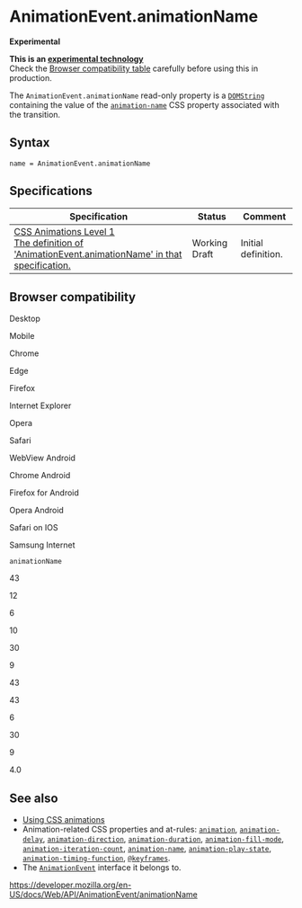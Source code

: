 # AnimationEvent.animationName

**Experimental**

**This is an [experimental technology](https://developer.mozilla.org/en-US/docs/MDN/Guidelines/Conventions_definitions#experimental)**  
Check the [Browser compatibility table](#browser_compatibility) carefully before using this in production.

The `AnimationEvent.animationName` read-only property is a [`DOMString`](../domstring) containing the value of the [`animation-name`](https://developer.mozilla.org/en-US/docs/Web/CSS/animation-name) CSS property associated with the transition.

## Syntax

    name = AnimationEvent.animationName

## Specifications

<table><thead><tr class="header"><th>Specification</th><th>Status</th><th>Comment</th></tr></thead><tbody><tr class="odd"><td><a href="https://drafts.csswg.org/css-animations-1/#dom-animationevent-animationname">CSS Animations Level 1<br />
<span class="small">The definition of 'AnimationEvent.animationName' in that specification.</span></a></td><td><span class="spec-wd">Working Draft</span></td><td>Initial definition.</td></tr></tbody></table>

## Browser compatibility

Desktop

Mobile

Chrome

Edge

Firefox

Internet Explorer

Opera

Safari

WebView Android

Chrome Android

Firefox for Android

Opera Android

Safari on IOS

Samsung Internet

`animationName`

43

12

6

10

30

9

43

43

6

30

9

4.0

## See also

- [Using CSS animations](https://developer.mozilla.org/en-US/docs/Web/CSS/CSS_Animations/Using_CSS_animations)
- Animation-related CSS properties and at-rules: [`animation`](https://developer.mozilla.org/en-US/docs/Web/CSS/animation), [`animation-delay`](https://developer.mozilla.org/en-US/docs/Web/CSS/animation-delay), [`animation-direction`](https://developer.mozilla.org/en-US/docs/Web/CSS/animation-direction), [`animation-duration`](https://developer.mozilla.org/en-US/docs/Web/CSS/animation-duration), [`animation-fill-mode`](https://developer.mozilla.org/en-US/docs/Web/CSS/animation-fill-mode), [`animation-iteration-count`](https://developer.mozilla.org/en-US/docs/Web/CSS/animation-iteration-count), [`animation-name`](https://developer.mozilla.org/en-US/docs/Web/CSS/animation-name), [`animation-play-state`](https://developer.mozilla.org/en-US/docs/Web/CSS/animation-play-state), [`animation-timing-function`](https://developer.mozilla.org/en-US/docs/Web/CSS/animation-timing-function), [`@keyframes`](https://developer.mozilla.org/en-US/docs/Web/CSS/@keyframes).
- The [`AnimationEvent`](../animationevent) interface it belongs to.

<a href="https://developer.mozilla.org/en-US/docs/Web/API/AnimationEvent/animationName" class="_attribution-link">https://developer.mozilla.org/en-US/docs/Web/API/AnimationEvent/animationName</a>
